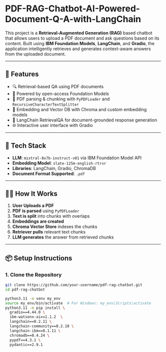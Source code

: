 # PDF-RAG-Chatbot-AI-Powered-Document-Q-A-with-LangChain

This project is a **Retrieval-Augmented Generation (RAG)** based chatbot that allows users to upload a PDF document and ask questions based on its content. Built using **IBM Foundation Models**, **LangChain**, and **Gradio**, the application intelligently retrieves and generates context-aware answers from the uploaded document.

---

## 🚀 Features

- 🔍 Retrieval-based QA using PDF documents
- 🧠 Powered by open-access Foundation Models
- 📑 PDF parsing & chunking with `PyPDFLoader` and `RecursiveCharacterTextSplitter`
- 🔗 Embedding and Vector DB with Chroma and custom embedding models
- 🧱 LangChain RetrievalQA for document-grounded response generation
- 🌐 Interactive user interface with Gradio

---

## 🧰 Tech Stack

- **LLM**: `mixtral-8x7b-instruct-v01` via IBM Foundation Model API
- **Embedding Model**: `slate-125m-english-rtrvr`
- **Libraries**: LangChain, Gradio, ChromaDB
- **Document Format Supported**: `.pdf`

---

## 🧑‍💻 How It Works

1. **User Uploads a PDF**
2. **PDF is parsed** using `PyPDFLoader`
3. **Text is split** into chunks with overlaps
4. **Embeddings are created**
5. **Chroma Vector Store** indexes the chunks
6. **Retriever pulls** relevant text chunks
7. **LLM generates** the answer from retrieved chunks

---

## 📦 Setup Instructions

### 1. Clone the Repository

```bash
git clone https://github.com/your-username/pdf-rag-chatbot.git
cd pdf-rag-chatbot

python3.11 -m venv my_env
source my_env/bin/activate  # For Windows: my_env\Scripts\activate
python3.11 -m pip install \
  gradio==4.44.0 \
  ibm-watsonx-ai==1.1.2  \
  langchain==0.2.11 \
  langchain-community==0.2.10 \
  langchain-ibm==0.1.11 \
  chromadb==0.4.24 \
  pypdf==4.3.1 \
  pydantic==2.9.1


